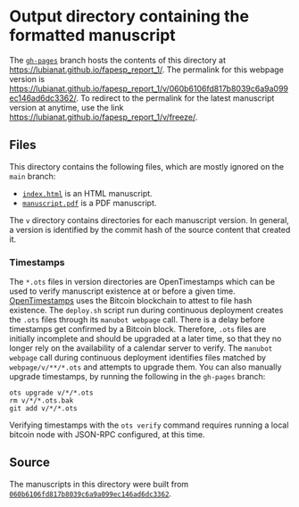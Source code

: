 # Output directory containing the formatted manuscript

The [`gh-pages`](https://github.com/lubianat/fapesp_report_1/tree/gh-pages) branch hosts the contents of this directory at <https://lubianat.github.io/fapesp_report_1/>.
The permalink for this webpage version is <https://lubianat.github.io/fapesp_report_1/v/060b6106fd817b8039c6a9a099ec146ad6dc3362/>.
To redirect to the permalink for the latest manuscript version at anytime, use the link <https://lubianat.github.io/fapesp_report_1/v/freeze/>.

## Files

This directory contains the following files, which are mostly ignored on the `main` branch:

+ [`index.html`](index.html) is an HTML manuscript.
+ [`manuscript.pdf`](manuscript.pdf) is a PDF manuscript.

The `v` directory contains directories for each manuscript version.
In general, a version is identified by the commit hash of the source content that created it.

### Timestamps

The `*.ots` files in version directories are OpenTimestamps which can be used to verify manuscript existence at or before a given time.
[OpenTimestamps](https://opentimestamps.org/) uses the Bitcoin blockchain to attest to file hash existence.
The `deploy.sh` script run during continuous deployment creates the `.ots` files through its `manubot webpage` call.
There is a delay before timestamps get confirmed by a Bitcoin block.
Therefore, `.ots` files are initially incomplete and should be upgraded at a later time, so that they no longer rely on the availability of a calendar server to verify.
The `manubot webpage` call during continuous deployment identifies files matched by `webpage/v/**/*.ots` and attempts to upgrade them.
You can also manually upgrade timestamps, by running the following in the `gh-pages` branch:

```shell
ots upgrade v/*/*.ots
rm v/*/*.ots.bak
git add v/*/*.ots
```

Verifying timestamps with the `ots verify` command requires running a local bitcoin node with JSON-RPC configured, at this time.

## Source

The manuscripts in this directory were built from
[`060b6106fd817b8039c6a9a099ec146ad6dc3362`](https://github.com/lubianat/fapesp_report_1/commit/060b6106fd817b8039c6a9a099ec146ad6dc3362).
